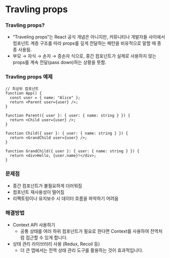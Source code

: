 # Travling props


### Travling props?
- “Traveling props“는 React 공식 개념은 아니지만, 커뮤니티나 개발자들 사이에서 컴포넌트 계층 구조를 따라 props를 깊게 전달하는 패턴을 비유적으로 말할 때 종종 사용됨.
- 부모 → 자식 → 손자 → 증손자 식으로, 중간 컴포넌트가 실제로 사용하지 않는 props를 계속 전달(pass down)하는 상황을 뜻함.


### Travling props 예제
```tsx
// 최상위 컴포넌트
function App() {
  const user = { name: "Alice" };
  return <Parent user={user} />;
}

function Parent({ user }: { user: { name: string } }) {
  return <Child user={user} />;
}

function Child({ user }: { user: { name: string } }) {
  return <GrandChild user={user} />;
}

function GrandChild({ user }: { user: { name: string } }) {
  return <div>Hello, {user.name}!</div>;
}
```

### 문제점
- 중간 컴포넌트가 불필요하게 더러워짐
- 컴포넌트 재사용성이 떨어짐
- 리팩토링이나 유지보수 시 데이터 흐름을 파악하기 어려움


### 해결방법
- Context API 사용하기
  - 공통 상태를 여러 하위 컴포넌트가 필요로 한다면 Context를 사용하여 전역처럼 접근할 수 있게 합니다.
- 상태 관리 라이브러리 사용 (Redux, Recoil 등)
  - 더 큰 앱에서는 전역 상태 관리 도구를 활용하는 것이 효과적입니다.
